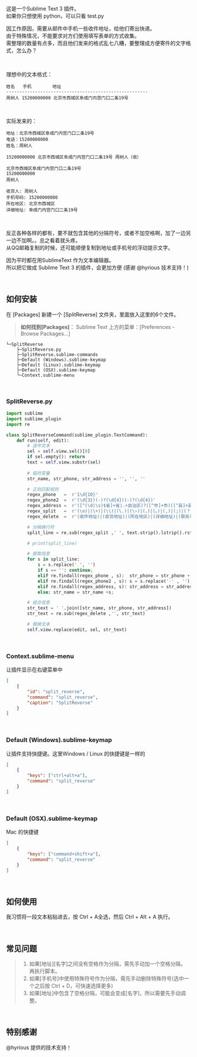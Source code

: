 这是一个Sublime Text 3 插件。    
如果你只想使用 python，可以只看 test.py

因工作原因，需要从邮件中手机一些收件地址，给他们寄出快递。    
由于特殊情况，不能要求对方们使用填写表单的方式收集。    
需整理的数量有点多，而且他们发来的格式乱七八糟，要整理成方便寄件的文字格式，怎么办？  
  
<br>

理想中的文本格式：  

```
姓名   手机        地址
------------------------------------------------------
周树人 15200000000 北京市西城区阜成门内宫门口二条19号
```

<br>  

实际发来的：  

```
地址：北京市西城区阜成门内宫门口二条19号
电话：15200000000
姓名：周树人
```


```
15200000000 北京市西城区阜成门内宫门口二条19号 周树人（收）
```


```
北京市西城区阜成门内宫门口二条19号
15200000000 
周树人
```


```
收货人: 周树人
手机号码: 15200000000
所在地区: 北京市西城区
详细地址: 阜成门内宫门口二条19号
```

<br>

反正各种各样的都有，要不就包含其他的分隔符号，或者不加空格啊，加了一边另一边不加啊。。总之看着就头疼。  
从QQ邮箱复制的时候，还可能顺便复制到地址或手机号的浮动提示文字。  


因为平时都在用SublimeText 作为文本编辑器。  
所以把它做成 Sublime Text 3 的插件，会更加方便 (感谢 @hyrious 技术支持！)

<br>

## 如何安装

在 [Packages] 新建一个 [SplitReverse] 文件夹，里面放入这里的6个文件。

> **如何找到[Packages]**： Sublime Text 上方的菜单：[Preferences - Browse Packages...]

```
└─SplitReverse
    ├─SplitReverse.py
    ├─SplitReverse.sublime-commands
    ├─Default (Windows).sublime-keymap
    ├─Default (Linux).sublime-keymap
    ├─Default (OSX).sublime-keymap
    └─Context.sublime-menu
```

<br>

### SplitReverse.py

```python
import sublime
import sublime_plugin
import re

class SplitReverseCommand(sublime_plugin.TextCommand):
    def run(self, edit):
        # 选中文本
        sel = self.view.sel()[0]
        if sel.empty(): return
        text = self.view.substr(sel)
 
        # 临时变量
        str_name, str_phone, str_address = '', '', ''

        # 正则匹配规则
        regex_phone   =  r'1\d{10}'
        regex_phone2  =  r'(\d{3})(-)?(\d{4})(-)?(\d{4})'
        regex_address =  r'([^(\d|\s)$省]+省|.+自治区)?([^市]+市)([^县]+县|.+区)?(.*)'
        regex_split   =  r'(\n)|(\+)|(\\)|(\.)|(\~)|(，)|(。)|(,)|(;)|(？)|(：)|(:)|(\?)'
        regex_delete  =  r'(收件地址)|(收货地址)|(所在地区)|(详细地址)|(联系号码)|(手机号码)|(联系电话)|(手机号)|(收货人)|(收件人)|(（收）)|(号码)|(手机)|(名字)|(地址)|(电话)|(姓名)|(可能是电话号码，是否拨号?)|(在地图中查看)'

        # 分隔换行符
        split_line = re.sub(regex_split ,' ', text.strip().lstrip().rstrip()).split()

        # print(split_line)

        # 提取信息
        for s in split_line: 
            s = s.replace(' ', '')
            if s == '': continue;
            elif re.findall(regex_phone , s):  str_phone = str_phone + s;
            elif re.findall(regex_phone2 , s): s = s.replace('-' , ''); str_phone = str_phone + s;
            elif re.findall(regex_address, s): str_address = str_address + s;
            else: str_name = str_name +s;

        # 组合信息
        str_text = ' '.join([str_name, str_phone, str_address])
        str_text = re.sub(regex_delete ,'', str_text)

        # 替换文本
        self.view.replace(edit, sel, str_text)
```

<br>

### Context.sublime-menu
让插件显示在右键菜单中

```json
[
    {
        "id": "split_reverse",
        "command": "split_reverse",
        "caption": "SplitReverse"
    }
]
```

<br>

### Default (Windows).sublime-keymap
让插件支持快捷键。这里Windows / Linux 的快捷键是一样的

```json
[
    {
        "keys": ["ctrl+alt+a"], 
        "command": "split_reverse" 
    }
]
```

<br>

### Default (OSX).sublime-keymap
Mac 的快捷键

```json
[
    {
        "keys": ["command+shift+a"], 
        "command": "split_reverse" 
    }
]
```

<br>

## 如何使用

我习惯将一段文本粘贴进去，按 Ctrl + A全选，然后 Ctrl + Alt + A 执行。

<br>


## 常见问题

> 1. 如果[地址][名字]之间没有空格作为分隔，需先手动加一个空格分隔，再执行脚本。  
> 2. 如果[手机号]中使用特殊符号作为分隔，需先手动删除特殊符号(选中一个之后按 Ctrl + D，可快速选择更多)  
> 3. 如果[地址]中包含了空格分隔，可能会变成[名字]，所以需要先手动调整。  

<br>

## 特别感谢

@hyrious 提供的技术支持！

<br><br>
